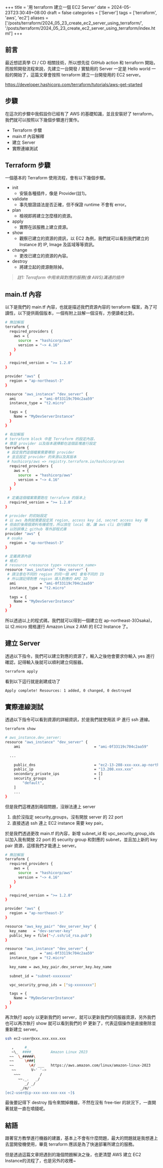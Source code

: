 +++
title = '用 terraform 建立一個 EC2 Server'
date = 2024-05-23T23:30:49+08:00
draft = false
categories = ['Server']
tags = ['terraform', 'aws', 'ec2']
aliases = ['/posts/terraform/2024_05_23_create_ec2_server_using_terraform/', '/posts/terraform/2024_05_23_create_ec2_server_using_terraform/index.html']
+++
## 前言

最近想認真學 CI / CD 相關技術，所以想先從 GitHub action 和 terraform 開始，而按照開發流程來說，先建立一台開發 / 實驗用的 Server 一定是 Hello world 一般的開始了，這篇文章會按照 terraform 建立一台開發用的 EC2 server。

<https://developer.hashicorp.com/terraform/tutorials/aws-get-started>

## 步驟

在這次的步驟中我假設你已經有了 AWS 的基礎知識，並且安裝好了 terraform，我們就可以按照以下幾個步驟進行實作。

- Terraform 步驟
- main.tf 內容解釋
- 建立 Server
- 實際連線測試

## Terraform 步驟

一個基本的 Terraform 使用流程，會有以下幾個步驟。

- init
  - 安裝各種插件，像是 Provider(註1)。
- validate
  - 事先驗證語法是否正確，但不保證 runtime 不會有 error。
- plan
  - 檢視即將建立怎麼樣的資源。
- apply
  - 實際在該服務上建立資源。
- show
  - 觀察已建立的資源的資訊，以 EC2 為例，我們就可以看到我們建立的 Instance 的 IP, Image 及區域等等資訊。
- change
  - 更改已建立的資源的內容。
- destroy
  - 將建立起的資源刪除掉。

> *註1: Terraform 中用來與對應的服務(像 AWS)溝通的插件*
>

## main.tf 內容

以下是我們的 main.tf 內容，也就是描述我們資源內容的 terraform 檔案，為了可讀性，以下提供兩個版本，一個有附上註解一個沒有，方便讀者比對。

```bash
# 無註解版
terraform {
  required_providers {
    aws = {
      source  = "hashicorp/aws"
      version = "~> 4.16"
    }
  }

  required_version = ">= 1.2.0"
}

provider "aws" {
  region = "ap-northeast-3"
}

resource "aws_instance" "dev_server" {
  ami           = "ami-0f33119c704c2aa59"
  instance_type = "t2.micro"

  tags = {
    Name = "MyDevServerInstance"
  }
}
```

```bash
# 有註解版
# terraform block 中是 Terraform 的設定內容，
# 像是 provider 以及版本選擇都在這個區塊進行設定
terraform {
 # 設定我們這個檔案需要哪些 provider
 # 並且設定 provider 的來源以及其版本
 # hashicorp/aws => registry.terraform.io/hashicorp/aws
  required_providers {
    aws = {
      source  = "hashicorp/aws"
      version = "~> 4.16"
    }
  }
  
 # 定義這個檔案需要跑在 terraform 的版本上
  required_version = ">= 1.2.0"
}

# provider 的初始設定
# 以 aws 為例就需要設定其 region, access key id, secret access key 等
# 但由於後兩個資料有機密性，所以放在 local 端，讓 aws cli 自行讀取
# 以防誤傳上 github 等外部程式庫
provider "aws" {
 # osaka
  region = "ap-northeast-3"
}

# 定義資源內容
# 格式:
# resource <resource type> <resource_name>
resource "aws_instance" "dev_server" {
 # 請注意在不同的 region 的同一個 AMI 會有不同的 ID
 # 所以請記得對應 region 填入對應的 AMI ID
  ami           = "ami-0f33119c704c2aa59"
  instance_type = "t2.micro"
  
  tags = {
    Name = "MyDevServerInstance"
  }
}
```

所以透過以上的程式碼，我們就可以得到一個建立在 ap-northeast-3(Osaka)，以 t2.micro 規格運行 Amazon Linux 2 AMI 的 EC2 Instance 了。

## 建立 Server

透過以下指令，我們可以建立對應的資源了，輸入之後他會要求你輸入 yes 進行確認，記得輸入後就可以順利建立伺服器。

```bash
terraform apply
```

看到以下這行就是創建成功了

```bash
Apply complete! Resources: 1 added, 0 changed, 0 destroyed
```

## 實際連線測試

透過以下指令可以看到資源的詳細資訊，於是我們就使用該 IP 進行 ssh 連線。

```bash
terraform show

# aws_instance.dev_server:
resource "aws_instance" "dev_server" {
    ami                                  = "ami-0f33119c704c2aa59"
  
  ...
  
    public_dns                           = "ec2-13-208-xxx-xxx.ap-northeast-3.compute.amazonaws.com"
    public_ip                            = "13.208.xxx.xxx"
    secondary_private_ips                = []
    security_groups                      = [
        "default",
    ]
    ...
}
```

但是我們這裡遇到兩個問題，沒辦法連上 server

1. 由於沒指定 security_groups，沒有開放 server 的 22 port
2. 直接透過 ssh 連上 EC2 instance 需要 key pair。

於是我們透過更改 main.tf 的內容，新增 subnet_id 和 vpc_security_group_ids 以加入我有開放 22 port 的 security group 和對應的 subnet，並且加上新的 key pair 資源，這樣我們才能連上 server。

```bash
# 無註解版
terraform {
  required_providers {
    aws = {
      source  = "hashicorp/aws"
      version = "~> 4.16"
    }
  }

  required_version = ">= 1.2.0"
}

provider "aws" {
  region = "ap-northeast-3"
}

resource "aws_key_pair" "dev_server_key" {
  key_name   = "dev-server-key"
  public_key = file("~/.ssh/id_rsa.pub")
}

resource "aws_instance" "dev_server" {
  ami           = "ami-0f33119c704c2aa59"
  instance_type = "t2.micro"
  
  key_name = aws_key_pair.dev_server_key.key_name
  
  subnet_id = "subnet-xxxxxxxx"

  vpc_security_group_ids = ["sg-xxxxxxxx"]

  tags = {
    Name = "MyDevServerInstance"
  }
}
```

再次執行 apply 以更新我們的 server，就可以更新我們的伺服器資源，另外我們也可以再次執行 show 就可以看到我們的 IP 更新了，代表這個操作是直接刪除並重新建立 server。

```bash
ssh ec2-user@xxx.xxx.xxx.xxx

   ,     #_
   ~\_  ####_        Amazon Linux 2023
  ~~  \_#####\
  ~~     \###|
  ~~       \#/ ___   https://aws.amazon.com/linux/amazon-linux-2023
   ~~       V~' '->
    ~~~         /
      ~~._.   _/
         _/ _/
       _/m/'
[ec2-user@ip-xxx-xxx-xxx-xxx ~]$
```

最後要記得下 destroy 指令來關掉機器，不然在沒有 free-tier 的狀況下，一直開著就是一直在噴錢呢。

## 結語

跟著官方教學進行機器的建置，基本上不會有什麼問題，最大的問題就是我想連上去當開發機使用，畢竟 terraform 應該是為了快速部署所建立的服務。

但是透過這篇文章把遇到的幾個問題解決之後，也更清楚 AWS 建立 EC2 Instance的流程了，也是另外的收穫~
